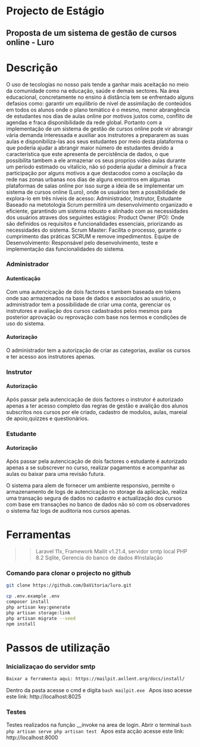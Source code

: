 # Projecto de Estágio
## Proposta de um sistema de gestão de cursos online - Luro

# Descrição

O uso de tecologias no nosso país tende a ganhar mais aceitação 
no meio da comunidade como na educação, saúde e demais sectores. 
Na área educacional, concretamente no ensino á distância tem se 
enfrentado alguns defasios como: garantir um equilibrio de nivel 
de assimilação de conteúdos em todos os alunos onde o plano temático
é o mesmo, menor abrangência de estudantes nos dias de aulas online por
motivos justos como, conflito de agendas e fraca disponibilidade da rede global.
Portanto com a implementação de um sistema de gestão de cursos online pode vir abrangir
vária demanda interessada e auxiliar aos instrutores a prepararem as suas aulas e 
disponibiliza-las aos seus estudantes por meio desta plataforma o que poderia 
ajudar a abrangir maior número de estudantes devido a característica que este 
apresenta de percistência de dados, o que possibilita tambem a ele armazenar os seus
proprios video aulas durante um período estimado ou vitalício, não só poderia ajudar a diminuir a fraca 
participação por alguns motivos a que destacodos como  a oscilação da rede nas
zonas urbanas nos dias de alguns encontros em algumas plataformas de salas online 
por isso surge a ideia de se implementar um  sistema de  cursos online (Luro), onde os 
usuários tem a possibilidade de explora-lo em três níveis de acesso: 
Administrador, Instrutor, Estudante
Baseado na metotologia Scrum permitirá um desenvolvimento organizado e eficiente, garantindo um sistema robusto e alinhado com as necessidades dos usuários atraves 
dos seguintes estágios:
Product Owner (PO): Onde são definidos os requisitos e funcionalidades essenciais, priorizando as necessidades do sistema.
Scrum Master: Facilita o processo, garante o cumprimento das práticas SCRUM e remove impedimentos.
Equipe de Desenvolvimento: Responsável pelo desenvolvimento, teste e implementação das funcionalidades do sistema.

### Administrador

#### Autenticação
Com uma autencicação de dois factores e tambem baseada em tokens onde sao armazenados
na base de dados e associados ao usuário, o administrador tem a possibilidade de criar 
uma conta, gerenciar os instrutores  e avaliação dos cursos cadastrados 
pelos mesmos para posterior aprovação ou reprovação com base nos termos e condições
de uso do sistema.

#### Autorização
O administrador tem a autorização de criar as categorias, avaliar os cursos e ter acesso aos
instrutores apenas.

### Instrutor

#### Autorização
Após passar pela autencicação de dois factores o instrutor é autorizado apenas a ter acesso completo das
regras de gestão e avalição dos alunos subscritos nos cursos por ele criado, cadastro de modulos, aulas, 
mareial de apoio,quizzes e questionários.

### Estudante

#### Autorização
Após passar pela autencicação de dois factores o estudante é autorizado apenas a se subscrever no curso,
realizar pagamentos e acompanhar as aulas ou baixar para uma revisão futura.

O sistema para alem de fornecer um ambiente responsivo, permite o armazenamento de logs de autencicação
no storage da aplicação, realiza uma transação
segura de dados no cadastro e actualização dos cursos com base em transações no banco de dados não só com
os observadores o sistema faz logs de auditoria nos cursos apenas.

# Ferramentas

>>Laravel 11x, Framework
>>Mailit v1.21.4, servidor smtp local
>>PHP 8.2
>>Sqlite, Gerencia do banco de dados
#Instalação

### Comando para clonar o projecto no github
```bash
git clone https://github.com/DaVitoria/luro.git
```

```bash
cp .env.example .env
composer install
php artisan key:generate
php artisan storage:link
php artisan migrate --seed
npm install
```

# Passos de utilização

### Inicializaçao do servidor smtp
```bash
Baixar a ferramenta aqui: https://mailpit.axllent.org/docs/install/
```

Dentro da pasta acesse o cmd e digita
	```bash
	mailpit.exe
	``` 
Apos isso acesse este link: http://localhost:8025

### Testes
Testes realizados na função __invoke na area de login.
Abrir o terminal
	```bash
	php artisan serve
	php artisan test
	```
	Apos esta acção acesse este link: http://localhost:8000
